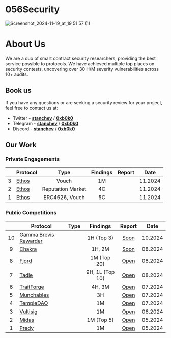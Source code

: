 # 056Security
![Screenshot_2024-11-19_at_19 51 57 (1)](https://github.com/user-attachments/assets/75c69760-53b2-4784-b56e-850d2651711f)

# About Us
We are a duo of smart contract security researchers, providing the best service possible to protocols. We have achieved multiple top places on security contests, uncovering over 30 H/M severity vulnerabilities across 10+ audits.

## Book us

If you have any questions or are seeking a security review for your project, feel free to contact us at:

- Twitter - [**stanchev**](https://twitter.com/stanchev_33) / [**0xb0k0**](https://twitter.com/bo4ka7a)
- Telegram - [**stanchev**](https://t.me/stanchev_33) / [**0xb0k0**](https://t.me/borko95)
- Discord - [**stanchev**](https://discordapp.com/users/263383171058499585) / [**0xb0k0**](https://discordapp.com/users/215564246786768896)

## Our Work

### Private Engagements

|    | **Protocol** | Type | Findings | Report | Date |
|:--:|-----------------|:----------------:|:------------------:|:------------------:|:------------------------:|
| 3     | [Ethos](https://x.com/ethos_network) |  Vouch  | 1M  |            | 11.2024    |
| 2     | [Ethos](https://x.com/ethos_network) |  Reputation Market | 4C  |            | 11.2024    |
| 1     | [Ethos](https://x.com/ethos_network) |  ERC4626, Vouch | 5C  |            | 11.2024    |

### Public Competitions

|    | **Protocol** | Type | Findings | Report | Date |
|:--:|-----------------|:----------------:|:------------------:|:------------------:|:------------------------:|
| 10    | [Gamma Brevis Rewarder]()      |          | 1H (Top 3) | [Soon]()           | 10.2024    |
| 9     | [Chakra](https://code4rena.com/audits/2024-08-chakra) |          | 1H, 2M       | [Soon]()           | 08.2024 |
| 8     | [Fjord](https://codehawks.cyfrin.io/c/2024-08-fjord) |          | 1M (Top 20) | [Open](https://codehawks.cyfrin.io/c/2024-08-fjord/results?lt=contest&sc=reward&sj=reward&page=1&t=report)           | 08.2024 |
| 7     | [Tadle](https://codehawks.cyfrin.io/c/2024-08-tadle) |          | 9H, 1L (Top 10) | [Open](https://codehawks.cyfrin.io/c/2024-08-tadle/results?lt=contest&sc=reward&sj=reward&page=1&t=report)           | 08.2024 |
| 6     | [TraitForge](https://code4rena.com/audits/2024-07-traitforge) |          | 4H, 3M       | [Open](https://code4rena.com/reports/2024-07-traitforge) | 07.2024 |
| 5     | [Munchables](https://code4rena.com/audits/2024-07-munchables) |          | 3H           | [Open](https://code4rena.com/reports/2024-07-munchables) | 07.2024 |
| 4     | [TempleDAO](https://codehawks.cyfrin.io/c/2024-07-templegold) |          | 1M           | [Open](https://codehawks.cyfrin.io/c/2024-07-templegold/results?lt=contest&sc=reward&sj=reward&page=1&t=report)     | 07.2024 |
| 3     | [Vultisig]()                   |          | 1M           |  [Open](https://code4rena.com/reports/2024-07-munchables)          | 06.2024 |
| 2     | [Midas](https://audits.sherlock.xyz/contests/332?filter=questions) |          | 1M  (Top 5)  |  [Open](https://github.com/sherlock-audit/2024-05-midas-judging/issues)          | 05.2024 |
| 1     | [Predy](https://code4rena.com/audits/2024-05-predy) |          | 1M         |  [Open](https://code4rena.com/reports/2024-05-predy)          | 05.2024 |
